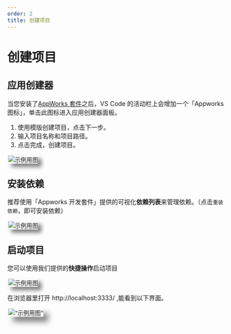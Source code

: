 ```yaml
---
order: 2
title: 创建项目
---
```


# 创建项目


## 应用创建器

当您安装了[AppWorks 套件](https://marketplace.visualstudio.com/items?itemName=iceworks-team.iceworks)之后，VS Code 的活动栏上会增加一个「Appworks 图标」，单击此图标进入应用创建器面板。

1. 使用模版创建项目，点击下一步。
2. 输入项目名称和项目路径。
3. 点击完成，创建项目。

<img src="https://img.alicdn.com/imgextra/i3/O1CN011fIOD21fEb2aKShWh_!!6000000003975-1-tps-1220-942.gif" alt="示例用图" style="transform: scale(.95, .95); box-shadow: 8px 8px 10px gray;border-radius:1%;"  />

## 安装依赖

推荐使用「Appworks 开发套件」提供的可视化**依赖列表**来管理依赖。（点击`重装依赖`，即可安装依赖）

<img src="https://img.alicdn.com/imgextra/i1/O1CN01jeL0Qg1PJbWIbxkC0_!!6000000001820-2-tps-1247-970.png" alt="示例用图" style="transform: scale(.95, .95); box-shadow: 8px 8px 10px gray;border-radius:1%;" />

## 启动项目

您可以使用我们提供的**快捷操作**启动项目

<img src="https://img.alicdn.com/imgextra/i1/O1CN01prjQXh22vPDxx5QQt_!!6000000007182-2-tps-1247-970.png" alt="示例用图" style="transform: scale(.95, .95); box-shadow: 8px 8px 10px gray;border-radius:1%;" />

在浏览器里打开 http://localhost:3333/ ,能看到以下界面。

<img src="https://img.alicdn.com/imgextra/i2/O1CN01O2iKLJ1XK4r6pdim6_!!6000000002904-2-tps-1266-791.png" alt=“示例用图” style="transform: scale(.95, .95); box-shadow: 12px 12px 15px gray;border-radius:1%;" />
